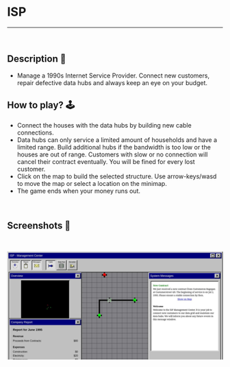 # **ISP** 

---

<br>

## **Description 📃**
- Manage a 1990s Internet Service Provider. Connect new customers, repair defective data hubs and always keep an eye on your budget.

## **How to play? 🕹️**
- Connect the houses with the data hubs by building new cable connections.
- Data hubs can only service a limited amount of households and have a limited range. Build additional hubs if the bandwidth is too low or the houses are out of range. Customers with slow or no connection will cancel their contract eventually. You will be fined for every lost customer.
- Click on the map to build the selected structure. Use arrow-keys/wasd to move the map or select a location on the minimap.
- The game ends when your money runs out.

<br>

## **Screenshots 📸**

<br>

![image](../../assets/images/ISP.jpg)

<br>
